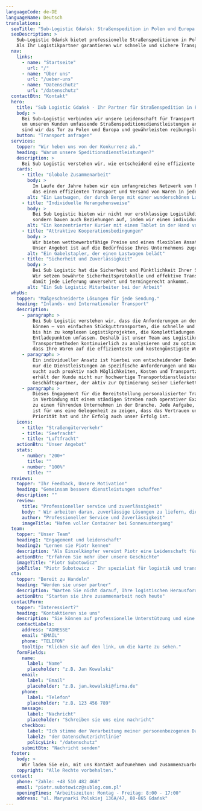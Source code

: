 ```yaml
---
languageCode: de-DE
languageName: Deutsch
translations:
  seoTitle: "Sub-Logistic Gdańsk: Straßenspedition in Polen und Europa | Ihr Logistikpartner"
  seoDescription: >
    Sub-Logistic Gdańsk bietet professionelle Straßenspeditionen in Polen und Europa.
    Als Ihr Logistikpartner garantieren wir schnelle und sichere Transporte.
  nav:
    links:
      - name: "Startseite"
        url: "/"
      - name: "Über uns"
        url: "/ueber-uns"
      - name: "Datenschutz"
        url: "/datenschutz"
  contactBtn: "Kontakt"
  hero:
    title: "Sub Logistic Gdańsk - Ihr Partner für Straßenspedition in Polen und Europa"
    body: >
      Bei Sub-Logistic verbinden wir unsere Leidenschaft für Transport mit modernen Logistiklösungen,
      um unseren Kunden umfassende Straßenspeditionsdienstleistungen anzubieten. Dank unseres strategischen Standorts in Gdańsk
      sind wir das Tor zu Polen und Europa und gewährleisten reibungslose Lieferungen in jeder Phase des Transports.
    button: "Transport anfragen"
  services:
    topper: "Wir heben uns von der Konkurrenz ab."
    heading: "Warum unsere Speditionsdienstleistungen?"
    description: >
      Bei Sub Logistic verstehen wir, wie entscheidend eine effiziente Logistik für den Erfolg Ihres Unternehmens ist. Wir bieten ein breites Spektrum an Transport- und Logistikdienstleistungen, die auf Ihre Erwartungen zugeschnitten sind. Unser Team garantiert Professionalität und passt sich den individuellen Anforderungen jedes Auftrags an.
    cards:
      - title: "Globale Zusammenarbeit"
        body: >
          Im Laufe der Jahre haben wir ein umfangreiches Netzwerk von Partnern in der Logistikbranche aufgebaut,
          das einen effizienten Transport und Versand von Waren in jeder Größenordnung ermöglicht. Unsere Erfahrung umfasst auch die internationale Logistik.
        alt: "Ein Lastwagen, der durch Berge mit einer wunderschönen Landschaft fährt"
      - title: "Individuelle Herangehensweise"
        body: >
          Bei Sub Logistic bieten wir nicht nur erstklassige Logistikdienstleistungen,
          sondern bauen auch Beziehungen auf, indem wir einen individuellen Ansatz und Unterstützung auf jedem Schritt des Weges bieten.
        alt: "Ein konzentrierter Kurier mit einem Tablet in der Hand vor einem Lieferwagen voller Pakete"
      - title: "Attraktive Kooperationsbedingungen"
        body: >
          Wir bieten wettbewerbsfähige Preise und einen flexiblen Ansatz für jeden Kunden.
          Unser Angebot ist auf die Bedürfnisse Ihres Unternehmens zugeschnitten.
        alt: "Ein Gabelstapler, der einen Lastwagen belädt"
      - title: "Sicherheit und Zuverlässigkeit"
        body: >
          Bei Sub Logistic hat die Sicherheit und Pünktlichkeit Ihrer Sendungen oberste Priorität.
          Wir setzen bewährte Sicherheitsprotokolle und effektive Transportmethoden ein,
          damit jede Lieferung unversehrt und termingerecht ankommt.
        alt: "Ein Sub Logistic Mitarbeiter bei der Arbeit"
  whyUs:
    topper: "Maßgeschneiderte Lösungen für jede Sendung."
    heading: "Inlands- und Internationaler Transport"
    description:
      - paragraph: >
          Bei Sub Logistic verstehen wir, dass die Anforderungen an den Transport stark variieren
          können – von einfachen Stückguttransporten, die schnelle und effiziente Lieferung erfordern,
          bis hin zu komplexen Logistikprojekten, die Komplettladungen mit mehreren Lade- und
          Entladepunkten umfassen. Deshalb ist unser Team aus Logistikexperten bestrebt, Routen und
          Transportmethoden kontinuierlich zu analysieren und zu optimieren, um sicherzustellen,
          dass Ihre Waren auf die effizienteste und kostengünstigste Weise geliefert werden.
      - paragraph: >
          Ein individueller Ansatz ist hierbei von entscheidender Bedeutung. Unser Team passt nicht
          nur die Dienstleistungen an spezifische Anforderungen und Warenspezifikationen an, sondern
          sucht auch proaktiv nach Möglichkeiten, Kosten und Transportzeiten zu reduzieren. Dadurch
          erhält der Kunde nicht nur hochwertige Transportdienstleistungen, sondern auch einen
          Geschäftspartner, der aktiv zur Optimierung seiner Lieferkette beiträgt.
      - paragraph: >
          Dieses Engagement für die Bereitstellung personalisierter Transport- und Logistiklösungen
          in Verbindung mit einem ständigen Streben nach operativer Exzellenz macht Sub Logistic
          zu einem führenden Unternehmen in der Branche. Jede Aufgabe, unabhängig von ihrer Größe,
          ist für uns eine Gelegenheit zu zeigen, dass das Vertrauen unserer Kunden für uns oberste
          Priorität hat und ihr Erfolg auch unser Erfolg ist.
    icons:
      - title: "Straßengüterverkehr"
      - title: "Seefracht"
      - title: "Luftfracht"
    actionBtn: "Unser Angebot"
    stats:
      - number: "200+"
        title: ""
      - number: "100%"
        title: ""
  reviews:
    topper: "Ihr Feedback, Unsere Motivation"
    heading: "Gemeinsam bessere dienstleistungen schaffen"
    description: ""
    review:
      title: "Professioneller service und zuverlässigkeit"
      body: " Wir arbeiten daran, zuverlässige Lösungen zu liefern, die auf Ihre Bedürfnisse zugeschnitten sind. Deshalb laden wir Sie ein, Ihr Feedback mit uns zu teilen. Ihre Worte haben einen echten Einfluss auf unser Handeln und helfen uns, uns ständig weiterzuentwickeln."
      author: "Professioneller Service und Zuverlässigkeit"
      imageTitle: "Hafen voller Container bei Sonnenuntergang"
  team:
    topper: "Unser Team"
    heading1: "Engagement und leidenschaft"
    heading2: "Lernen sie Piotr kennen"
    description: "Als Einzelkämpfer vereint Piotr eine Leidenschaft für Logistik mit einem tiefen Verständnis für die Bedürfnisse des Marktes und liefert Lösungen, die auf die individuellen Anforderungen jedes Auftrags zugeschnitten sind. Sein Engagement für Zuverlässigkeit und Effizienz in jedem Element der Lieferkette garantiert, dass sich jeder Kunde von Sub Logistic wertgeschätzt und besonders fühlt."
    actionBtn: "Erfahren Sie mehr über unsere Geschichte"
    imageTitle: "Piotr Subotowicz"
    jobTitle: "Piotr Subotowicz - Ihr spezialist für logistik und transport"
  cta:
    topper: "Bereit zu Handeln"
    heading: "Werden sie unser partner"
    description: "Warten Sie nicht darauf, Ihre logistischen Herausforderungen zu lösen. Schließen Sie sich den zufriedenen Kunden von Sub Trans an und entdecken Sie, wie unsere Erfahrung und unser innovativer Ansatz Ihre Lieferkette transformieren können. Kontaktieren Sie uns noch heute, um unsere gemeinsame Erfolgsgeschichte zu beginnen."
    actionBtn: "Starten sie ihre zusammenarbeit noch heute"
  contactForm:
    topper: "Interessiert?"
    heading: "Kontaktieren sie uns"
    description: "Sie können auf professionelle Unterstützung und eine schnelle Antwort zählen. Unser Team ist bereit, Ihnen zu helfen, Ihre Ziele zu erreichen. Kontaktieren Sie uns noch heute!"
    contactLabels:
      address: "ADRESSE"
      email: "EMAIL"
      phone: "TELEFON"
      tooltip: "Klicken sie auf den link, um die karte zu sehen."
    formFields:
      name:
        label: "Name"
        placeholder: "z.B. Jan Kowalski"
      email:
        label: "Email"
        placeholder: "z.B. jan.kowalski@firma.de"
      phone:
        label: "Telefon"
        placeholder: "z.B. 123 456 789"
      message:
        label: "Nachricht"
        placeholder: "Schreiben sie uns eine nachricht"
      checkbox:
        label: "Ich stimme der Verarbeitung meiner personenbezogenen Daten gemäß zu"
        label2: "der Datenschutzrichtlinie"
        policyLink: "/datenschutz"
      submitBtn: "Nachricht senden"
  footer:
    body: >
      Wir laden Sie ein, mit uns Kontakt aufzunehmen und zusammenzuarbeiten. Egal, ob Sie einen Partner für eine dauerhafte Zusammenarbeit suchen oder Unterstützung bei einem einmaligen Auftrag benötigen, Sub Logistic ist bereit, Ihr Unternehmen auf den Straßen Polens, Europas und der Welt zu unterstützen.
    copyright: "Alle Rechte vorbehalten."
  contact:
    phone: "Zahle: +48 510 482 468"
    email: "piotr.subotowicz@sublog.com.pl"
    openingTimes: "Arbeitszeiten: Montag - Freitag: 8:00 - 17:00"
    address: "ul. Marynarki Polskiej 136A/47, 80-865 Gdańsk"
---
```

